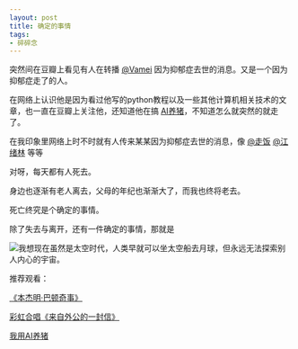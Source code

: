 ```yaml
---
layout: post
title: 确定的事情
tags:
- 碎碎念
---
```


突然间在豆瓣上看见有人在转播 [@Vamei](https://www.douban.com/people/ztftom/) 因为抑郁症去世的消息。又是一个因为抑郁症走了的人。

在网络上认识他是因为看过他写的python教程以及一些其他计算机相关技术的文章，也一直在豆瓣上关注他，还知道他在搞 [AI养猪](https://www.douban.com/note/687052558/)，不知道怎么就突然的就走了。

在我印象里网络上时不时就有人传来某某因为抑郁症去世的消息，像 [@走饭](https://weibo.com/xiaofan116) [@江绪林](https://weibo.com/u/1880142780) 等等

对呀，每天都有人死去。

身边也逐渐有老人离去，父母的年纪也渐渐大了，而我也终将老去。

死亡终究是个确定的事情。

除了失去与离开，还有一件确定的事情，那就是

![我想现在虽然是太空时代，人类早就可以坐太空船去月球，但永远无法探索别人内心的宇宙。](https://f.xavierskip.com:42049/i/4a8671647392690d785899c82cd3f382301a0b9530e83dfecdf3f1582fab6735.jpg)





推荐观看：

[《本杰明·巴顿奇事》](https://movie.douban.com/subject/1485260/)

[彩虹合唱《来自外公的一封信》](https://www.bilibili.com/video/av44354464)

[我用AI养猪](https://www.yixi.tv/speech/724)